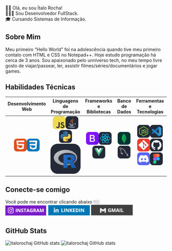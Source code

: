 👋🏻 Olá, eu sou Ítalo Rocha!   
👩🏼‍💻 Sou Desenvolvedor FullStack.  
🎓 Cursando Sistemas de Informação. 

## Sobre Mim
Meu primeiro “Hello World” foi na adolescência quando tive meu primeiro contato com HTML e CSS no Notepad++. Hoje estudo programação há cerca de 3 anos. Sou apaixonado pelo unniverso tech, no meu tempo livre gosto de viajar/passear, ler, assistir filmes/séries/documentários e jogar games.

## Habilidades Técnicas  
| Desenvolvimento Web | Linguagens de Programação | Frameworks e Bibliotecas | Banco de Dados | Ferramentas e Tecnologias |
| :-----------------: | :-----------------------: | :----------------------: | :------------: | :-----------------------: |
| <img height="40" src="https://github.com/rhayssakramer/rhayssakramer/blob/main/assets/icon/HTML.svg"><img height="40" src="https://github.com/rhayssakramer/rhayssakramer/blob/main/assets/icon/CSS.svg"> | <img height="40" src="https://github.com/rhayssakramer/rhayssakramer/blob/main/assets/icon/JavaScript.svg"><img height="40" src="https://github.com/rhayssakramer/rhayssakramer/blob/main/assets/icon/Java-Dark.svg"><img height="40" src="https://github.com/rhayssakramer/rhayssakramer/blob/main/assets/icon/Python-Dark.svg"><img heigth="40" src="https://github.com/rhayssakramer/rhayssakramer/blob/main/assets/icon/r.svg"> | <img height="40" src="https://github.com/rhayssakramer/rhayssakramer/blob/main/assets/icon/Bootstrap.svg"><img height="40" src="https://github.com/rhayssakramer/rhayssakramer/blob/main/assets/icon/React-Dark.svg"><img height="40" src="https://github.com/rhayssakramer/rhayssakramer/blob/main/assets/icon/vue.js.svg"> | <img height="40" src="https://github.com/rhayssakramer/rhayssakramer/blob/main/assets/icon/MongoDB.svg"><img height="40" src="https://github.com/rhayssakramer/rhayssakramer/blob/main/assets/icon/MySQL-Dark.svg"> | <img height="40" src="https://github.com/rhayssakramer/rhayssakramer/blob/main/assets/icon/NodeJS-Dark.svg"><img height="40" src="https://github.com/rhayssakramer/rhayssakramer/blob/main/assets/icon/VSCode-Dark.svg"><img height="40" src="https://github.com/rhayssakramer/rhayssakramer/blob/main/assets/icon/Git.svg"><img height="40" src="https://github.com/rhayssakramer/rhayssakramer/blob/main/assets/icon/Github-Dark.svg"><img height="40" src="https://github.com/rhayssakramer/rhayssakramer/blob/main/assets/icon/Discord.svg"><img height="40" src="https://github.com/rhayssakramer/rhayssakramer/blob/main/assets/icon/Figma-Dark.svg">

## Conecte-se comigo
Você pode me encontrar clicando abaixo 👇🏼  
[![](https://github.com/rhayssakramer/rhayssakramer/blob/main/assets/images/instagram.png)](https://www.instagram.com/italorochaj) 
[![](https://github.com/rhayssakramer/rhayssakramer/blob/main/assets/images/linkedin.png)](https://www.linkedin.com/in/italorochaj)
[![](https://github.com/rhayssakramer/rhayssakramer/blob/main/assets/images/gmail.png)](https://mailto:italorochaj@gmail.com)

## GitHub Stats
![italorochaj GitHub stats](https://github-readme-stats.vercel.app/api?username=italorochaj&show_icons=true&theme=tokyonight)
![italorochaj GitHub stats](https://github-readme-stats.vercel.app/api/top-langs/?username=italorochaj&layout=donut)

